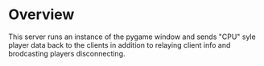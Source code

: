 # Overview

This server runs an instance of the pygame window and sends "CPU"
syle player data back to the clients in addition to relaying client
info and brodcasting players disconnecting.